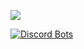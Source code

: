

[![](https://discord.c99.nl/widget/theme-1/720984651648204861.png)](https://discord.com/users/720984651648204861)

[![Discord Bots](https://top.gg/api/widget/1041819232847003729.svg)](https://top.gg/bot/1041819232847003729)


